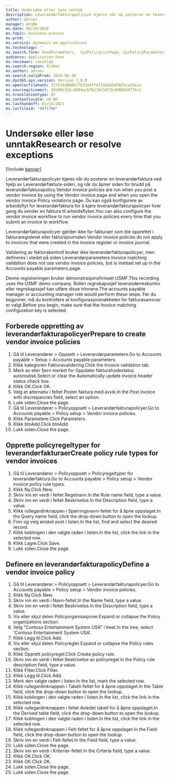 ```yaml
---
title: Undersøke eller løse unntak
description: Leverandørfakturapolicyer kjøres når du posterer en leverandørfaktura ved hjelp av Leverandørfaktura-siden, og når du åpner siden for brudd på leverandørfakturapolicy.
author: abruer
manager: AnnBe
ms.date: 08/29/2018
ms.topic: business-process
ms.prod: ''
ms.service: dynamics-ax-applications
ms.technology: ''
ms.search.form: VendParameters,  SysPolicyListPage, SysPolicyParameters, SysPolicySourceDocumentRuleType, SysPolicy, SysPolicySourceDocumentRule, SysQueryForm, SysQueryTableLookUp, SysQueryPrefixLookUp, SysQueryFieldLookUp
audience: Application User
ms.reviewer: roschlom
ms.search.region: Global
ms.author: abruer
ms.search.validFrom: 2016-06-30
ms.dyn365.ops.version: Version 7.0.0
ms.openlocfilehash: 727676d060b77633d4ff4f31dabbd7825ca19aca
ms.sourcegitcommit: 38d40c331c8894acb7b119c5073e3088b54776c1
ms.translationtype: HT
ms.contentlocale: nb-NO
ms.lasthandoff: 01/15/2021
ms.locfileid: "4971784"
---
```

# <a name="research-or-resolve-exceptions"></a><span data-ttu-id="8531e-103">Undersøke eller løse unntak</span><span class="sxs-lookup"><span data-stu-id="8531e-103">Research or resolve exceptions</span></span>

[!include [banner](../../includes/banner.md)]

<span data-ttu-id="8531e-104">Leverandørfakturapolicyer kjøres når du posterer en leverandørfaktura ved hjelp av Leverandørfaktura-siden, og når du åpner siden for brudd på leverandørfakturapolicy.</span><span class="sxs-lookup"><span data-stu-id="8531e-104">Vendor invoice policies are run when you post a vendor invoice by using the Vendor invoice page and when you open the vendor invoice Policy violations page.</span></span> <span data-ttu-id="8531e-105">Du kan også konfigurere av arbeidsflyt for leverandørfaktura for å kjøre leverandørfakturapolicyer hver gang du sender en faktura til arbeidsflyten.</span><span class="sxs-lookup"><span data-stu-id="8531e-105">You can also configure the vendor invoice workflow to run vendor invoice policies every time that you submit an invoice to workflow.</span></span> 

<span data-ttu-id="8531e-106">Leverandørfakturapolicyer gjelder ikke for fakturaer som ble opprettet i fakturaregisteret eller fakturajournalen.</span><span class="sxs-lookup"><span data-stu-id="8531e-106">Vendor invoice policies do not apply to invoices that were created in the invoice register or invoice journal.</span></span> 

<span data-ttu-id="8531e-107">Validering av fakturakontroll bruker ikke leverandørfakturapolicyer, men defineres i stedet på siden Leverandørparametere.</span><span class="sxs-lookup"><span data-stu-id="8531e-107">Invoice matching validation does not use vendor invoice policies, but is instead set up in the Accounts payable parameters page.</span></span>

<span data-ttu-id="8531e-108">Denne registreringen bruker demonstrasjonsfirmaet USMF.</span><span class="sxs-lookup"><span data-stu-id="8531e-108">This recording uses the USMF demo company.</span></span> <span data-ttu-id="8531e-109">Rollen regnskapssjef leverandørreskontro eller regnskapssjef kan utføre disse trinnene.</span><span class="sxs-lookup"><span data-stu-id="8531e-109">The accounts payable manager or accounting manager role would perform these steps.</span></span> <span data-ttu-id="8531e-110">Før du begynner, må du kontrollere at konfigurasjonsnøkkelen for fakturasamsvar er valgt.</span><span class="sxs-lookup"><span data-stu-id="8531e-110">Before you begin, make sure that the Invoice matching configuration key is selected.</span></span>


## <a name="prepare-to-create-vendor-invoice-policies"></a><span data-ttu-id="8531e-111">Forberede oppretting av leverandørfakturapolicyer</span><span class="sxs-lookup"><span data-stu-id="8531e-111">Prepare to create vendor invoice policies</span></span>
1. <span data-ttu-id="8531e-112">Gå til Leverandører > Oppsett > Leverandørparametere.</span><span class="sxs-lookup"><span data-stu-id="8531e-112">Go to Accounts payable > Setup > Accounts payable parameters.</span></span>
2. <span data-ttu-id="8531e-113">Klikk kategorien Fakturavalidering.</span><span class="sxs-lookup"><span data-stu-id="8531e-113">Click the Invoice validation tab.</span></span>
3. <span data-ttu-id="8531e-114">Merk av eller fjern merket for Oppdater fakturahodestatus automatisk.</span><span class="sxs-lookup"><span data-stu-id="8531e-114">Select or clear the Automatically update invoice header status check box.</span></span>
4. <span data-ttu-id="8531e-115">Klikk OK.</span><span class="sxs-lookup"><span data-stu-id="8531e-115">Click OK.</span></span>
5. <span data-ttu-id="8531e-116">Velg et alternativ i feltet Poster faktura med avvik.</span><span class="sxs-lookup"><span data-stu-id="8531e-116">In the Post invoice with discrepancies field, select an option.</span></span>
6. <span data-ttu-id="8531e-117">Lukk siden.</span><span class="sxs-lookup"><span data-stu-id="8531e-117">Close the page.</span></span>
7. <span data-ttu-id="8531e-118">Gå til Leverandører > Policyoppsett > Leverandørfakturapolicyer.</span><span class="sxs-lookup"><span data-stu-id="8531e-118">Go to Accounts payable > Policy setup > Vendor invoice policies.</span></span>
8. <span data-ttu-id="8531e-119">Klikk Parametere.</span><span class="sxs-lookup"><span data-stu-id="8531e-119">Click Parameters.</span></span>
9. <span data-ttu-id="8531e-120">Klikk btnAdd.</span><span class="sxs-lookup"><span data-stu-id="8531e-120">Click btnAdd.</span></span>
10. <span data-ttu-id="8531e-121">Lukk siden.</span><span class="sxs-lookup"><span data-stu-id="8531e-121">Close the page.</span></span>

## <a name="create-policy-rule-types-for-vendor-invoices"></a><span data-ttu-id="8531e-122">Opprette policyregeltyper for leverandørfakturaer</span><span class="sxs-lookup"><span data-stu-id="8531e-122">Create policy rule types for vendor invoices</span></span>
1. <span data-ttu-id="8531e-123">Gå til Leverandører > Policyoppsett > Policyregeltyper for leverandørfaktura.</span><span class="sxs-lookup"><span data-stu-id="8531e-123">Go to Accounts payable > Policy setup > Vendor invoice policy rule types.</span></span>
2. <span data-ttu-id="8531e-124">Klikk Ny.</span><span class="sxs-lookup"><span data-stu-id="8531e-124">Click New.</span></span>
3. <span data-ttu-id="8531e-125">Skriv inn en verdi i feltet Regelnavn.</span><span class="sxs-lookup"><span data-stu-id="8531e-125">In the Rule name field, type a value.</span></span>
4. <span data-ttu-id="8531e-126">Skriv inn en verdi i feltet Beskrivelse.</span><span class="sxs-lookup"><span data-stu-id="8531e-126">In the Description field, type a value.</span></span>
5. <span data-ttu-id="8531e-127">Klikk rullegardinknappen i Spørringsnavn-feltet for å åpne oppslaget.</span><span class="sxs-lookup"><span data-stu-id="8531e-127">In the Query name field, click the drop-down button to open the lookup.</span></span>
6. <span data-ttu-id="8531e-128">Finn og velg ønsket post i listen.</span><span class="sxs-lookup"><span data-stu-id="8531e-128">In the list, find and select the desired record.</span></span>
7. <span data-ttu-id="8531e-129">Klikk koblingen i den valgte raden i listen.</span><span class="sxs-lookup"><span data-stu-id="8531e-129">In the list, click the link in the selected row.</span></span>
8. <span data-ttu-id="8531e-130">Klikk Lagre.</span><span class="sxs-lookup"><span data-stu-id="8531e-130">Click Save.</span></span>
9. <span data-ttu-id="8531e-131">Lukk siden.</span><span class="sxs-lookup"><span data-stu-id="8531e-131">Close the page.</span></span>

## <a name="define-a-vendor-invoice-policy"></a><span data-ttu-id="8531e-132">Definere en leverandørfakturapolicy</span><span class="sxs-lookup"><span data-stu-id="8531e-132">Define a vendor invoice policy</span></span>
1. <span data-ttu-id="8531e-133">Gå til Leverandører > Policyoppsett > Leverandørfakturapolicyer.</span><span class="sxs-lookup"><span data-stu-id="8531e-133">Go to Accounts payable > Policy setup > Vendor invoice policies.</span></span>
2. <span data-ttu-id="8531e-134">Klikk Ny.</span><span class="sxs-lookup"><span data-stu-id="8531e-134">Click New.</span></span>
3. <span data-ttu-id="8531e-135">Skriv inn en verdi i Navn-feltet.</span><span class="sxs-lookup"><span data-stu-id="8531e-135">In the Name field, type a value.</span></span>
4. <span data-ttu-id="8531e-136">Skriv inn en verdi i feltet Beskrivelse.</span><span class="sxs-lookup"><span data-stu-id="8531e-136">In the Description field, type a value.</span></span>
5. <span data-ttu-id="8531e-137">Vis eller skjul delen Policyorganisasjoner.</span><span class="sxs-lookup"><span data-stu-id="8531e-137">Expand or collapse the Policy organizations section.</span></span>
6. <span data-ttu-id="8531e-138">Velg "Contoso Entertainment System USA" i treet.</span><span class="sxs-lookup"><span data-stu-id="8531e-138">In the tree, select 'Contoso Entertainment System USA'.</span></span>
7. <span data-ttu-id="8531e-139">Klikk Legg til.</span><span class="sxs-lookup"><span data-stu-id="8531e-139">Click Add.</span></span>
8. <span data-ttu-id="8531e-140">Vis eller skjul delen Policyregler.</span><span class="sxs-lookup"><span data-stu-id="8531e-140">Expand or collapse the Policy rules section.</span></span>
9. <span data-ttu-id="8531e-141">Klikk Opprett policyregel.</span><span class="sxs-lookup"><span data-stu-id="8531e-141">Click Create policy rule.</span></span>
10. <span data-ttu-id="8531e-142">Skriv inn en verdi i feltet Beskrivelse av policyregel.</span><span class="sxs-lookup"><span data-stu-id="8531e-142">In the Policy rule description field, type a value.</span></span>
11. <span data-ttu-id="8531e-143">Klikk Filter.</span><span class="sxs-lookup"><span data-stu-id="8531e-143">Click Filter.</span></span>
12. <span data-ttu-id="8531e-144">Klikk Legg til.</span><span class="sxs-lookup"><span data-stu-id="8531e-144">Click Add.</span></span>
13. <span data-ttu-id="8531e-145">Merk den valgte raden i listen.</span><span class="sxs-lookup"><span data-stu-id="8531e-145">In the list, mark the selected row.</span></span>
14. <span data-ttu-id="8531e-146">Klikk rullegardinknappen i Tabell-feltet for å åpne oppslaget.</span><span class="sxs-lookup"><span data-stu-id="8531e-146">In the Table field, click the drop-down button to open the lookup.</span></span>
15. <span data-ttu-id="8531e-147">Klikk koblingen i den valgte raden i listen.</span><span class="sxs-lookup"><span data-stu-id="8531e-147">In the list, click the link in the selected row.</span></span>
16. <span data-ttu-id="8531e-148">Klikk rullegardinknappen i feltet Avledet tabell for å åpne oppslaget.</span><span class="sxs-lookup"><span data-stu-id="8531e-148">In the Derived table field, click the drop-down button to open the lookup.</span></span>
17. <span data-ttu-id="8531e-149">Klikk koblingen i den valgte raden i listen.</span><span class="sxs-lookup"><span data-stu-id="8531e-149">In the list, click the link in the selected row.</span></span>
18. <span data-ttu-id="8531e-150">Klikk rullegardinknappen i Felt-feltet for å åpne oppslaget.</span><span class="sxs-lookup"><span data-stu-id="8531e-150">In the Field field, click the drop-down button to open the lookup.</span></span>
19. <span data-ttu-id="8531e-151">Skriv inn en verdi i Felt-feltet.</span><span class="sxs-lookup"><span data-stu-id="8531e-151">In the Field field, type a value.</span></span>
20. <span data-ttu-id="8531e-152">Lukk siden.</span><span class="sxs-lookup"><span data-stu-id="8531e-152">Close the page.</span></span>
21. <span data-ttu-id="8531e-153">Skriv inn en verdi i Kriterier-feltet.</span><span class="sxs-lookup"><span data-stu-id="8531e-153">In the Criteria field, type a value.</span></span>
22. <span data-ttu-id="8531e-154">Klikk OK.</span><span class="sxs-lookup"><span data-stu-id="8531e-154">Click OK.</span></span>
23. <span data-ttu-id="8531e-155">Klikk OK.</span><span class="sxs-lookup"><span data-stu-id="8531e-155">Click OK.</span></span>
24. <span data-ttu-id="8531e-156">Lukk siden.</span><span class="sxs-lookup"><span data-stu-id="8531e-156">Close the page.</span></span>
25. <span data-ttu-id="8531e-157">Lukk siden.</span><span class="sxs-lookup"><span data-stu-id="8531e-157">Close the page.</span></span>

